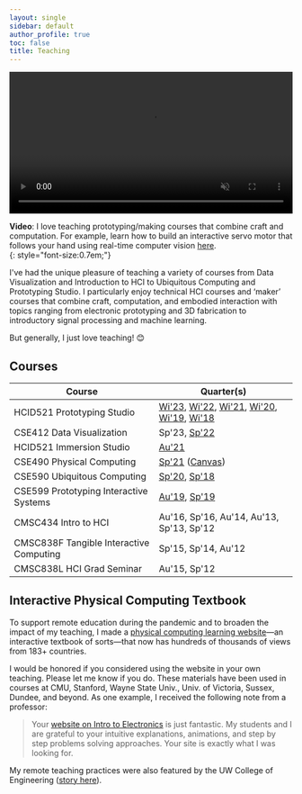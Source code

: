 ```yaml
---
layout: single
sidebar: default
author_profile: true
toc: false
title: Teaching
---
```


<!-- Minimal mistakes cheat sheet:
https://www.fabriziomusacchio.com/blog/2021-08-11-Minimal_Mistakes_Cheat_Sheet/#myid1 -->

<video width="100%" autoplay loop muted playsinline style="margin:0px">
  <source src="https://makeabilitylab.github.io/physcomp/communication/assets/videos/ServoPotWithSerialInOLED-HandWaver_TrimmedAndOptimized.mp4" type="video/mp4" />
</video>

**Video**: I love teaching prototyping/making courses that combine craft and computation. For example, learn how to build an interactive servo motor that follows your hand using real-time computer vision [here](https://makeabilitylab.github.io/physcomp/communication/handpose-serial.html).  
{: style="font-size:0.7em;"}

I've had the unique pleasure of teaching a variety of courses from Data Visualization and Introduction to HCI to Ubiquitous Computing and Prototyping Studio. I particularly enjoy technical HCI courses and ‘maker’ courses that combine craft, computation, and embodied interaction with topics ranging from electronic prototyping and 3D fabrication to introductory signal processing and machine learning.

But generally, I just love teaching! 😊

## Courses

| **Course**  | **Quarter(s)**   |
|-----------------------------|---|
| HCID521 Prototyping Studio  | [Wi'23](https://docs.google.com/document/d/1ym9COs8JZzHafNnkTwzhScVlpd7vDr99ZBsLULkjLs4/), [Wi'22](https://docs.google.com/document/d/1jpi9pV4E2AYM7E_B222-9zHt9UON5E8x8Z8k7h4fBUY/), [Wi'21](https://canvas.uw.edu/courses/1446053/assignments/syllabus), [Wi'20](https://docs.google.com/document/d/1qv8rnwA0tXmV7WJnaALM8NNPkIsRk-F1qEh45G0CCMw/), [Wi'19](https://canvas.uw.edu/courses/1256448), [Wi'18](https://canvas.uw.edu/courses/1128377) |
| CSE412 Data Visualization | Sp'23, [Sp'22](https://docs.google.com/document/d/1qWT7kq1ian2l3WRQ-JNdrvI1IwZ9HocDV2_ZKVz2US4/edit#heading=h.5q6g0flf43al) |
| HCID521 Immersion Studio  | [Au'21](https://docs.google.com/spreadsheets/d/1kYNB45NysEORlZc-Soc3PK0c95AUIWy61PDIR90kCMg/edit#gid=0) |
| CSE490 Physical Computing | [Sp'21](https://makeabilitylab.github.io/physcomp/) ([Canvas](https://canvas.uw.edu/courses/1467338)) |
| CSE590 Ubiquitous Computing | [Sp'20](https://canvas.uw.edu/courses/1387742), [Sp'18](https://canvas.uw.edu/courses/1199409) |
| CSE599 Prototyping Interactive Systems | [Au'19](https://makeabilitylab.github.io/physcomp/), [Sp'19](https://makeabilitylab.github.io/physcomp/) |
| CMSC434 Intro to HCI | Au'16, Sp'16, Au'14, Au'13, Sp'13, Sp'12 |
| CMSC838F Tangible Interactive Computing | Sp'15, Sp'14, Au'12 |
| CMSC838L HCI Grad Seminar | Au'15, Sp'12 |

## Interactive Physical Computing Textbook

To support remote education during the pandemic and to broaden the impact of my teaching, I made a [physical computing learning website](https://makeabilitylab.github.io/physcomp/)—an interactive textbook of sorts—that now has hundreds of thousands of views from 183+ countries.

I would be honored if you considered using the website in your own teaching. Please let me know if you do. These materials have been used in courses at CMU, Stanford, Wayne State Univ., Univ. of Victoria, Sussex, Dundee, and beyond. As one example, I received the following note from a professor:

> Your [website on Intro to Electronics](https://makeabilitylab.github.io/physcomp/) is just fantastic. My students and I are grateful to your intuitive explanations, animations, and step by step problems solving approaches. Your site is exactly what I was looking for. 

My remote teaching practices were also featured by the UW College of Engineering ([story here](https://www.engr.washington.edu/news/article/2022-03-28/learning-outcomes)).
